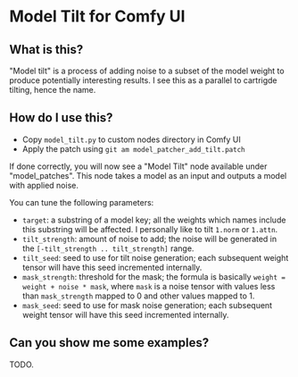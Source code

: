 # Model Tilt for Comfy UI

## What is this?
"Model tilt" is a process of adding noise to a subset of the model weight to produce potentially interesting results. I see this as a parallel to cartrigde tilting, hence the name.

## How do I use this?
- Copy `model_tilt.py` to custom nodes directory in Comfy UI
- Apply the patch using `git am model_patcher_add_tilt.patch`

If done correctly, you will now see a "Model Tilt" node available under "model_patches". This node takes a model as an input and outputs a model with applied noise.

You can tune the following parameters:
- `target`: a substring of a model key; all the weights which names include this substring will be affected. I personally like to tilt `1.norm` or `1.attn`.
- `tilt_strength`: amount of noise to add; the noise will be generated in the `[-tilt_strength .. tilt_strength]` range.
- `tilt_seed`: seed to use for tilt noise generation; each subsequent weight tensor will have this seed incremented internally.
- `mask_strength`: threshold for the mask; the formula is basically `weight = weight + noise * mask`, where `mask` is a noise tensor with values less than `mask_strength` mapped to 0 and other values mapped to 1.
- `mask_seed`: seed to use for mask noise generation; each subsequent weight tensor will have this seed incremented internally.

## Can you show me some examples?

TODO.